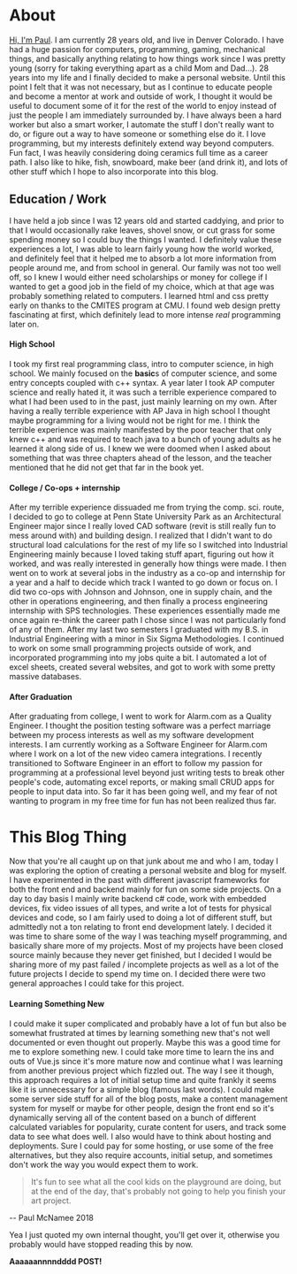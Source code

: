 # About

[Hi, I'm Paul](https://www.youtube.com/watch?v=_Fx6eCGsXMw). I am currently 28 years old, and live in Denver Colorado. I have had a huge passion for computers, programming, gaming, mechanical things, and basically anything relating to how things work since I was pretty young (sorry for taking everything apart as a child Mom and Dad...). 28 years into my life and I finally decided to make a personal website. Until this point I felt that it was not necessary, but as I continue to educate people and become a mentor at work and outside of work, I thought it would be useful to document some of it for the rest of the world to enjoy instead of just the people I am immediately surrounded by. I have always been a hard worker but also a smart worker, I automate the stuff I don't really want to do, or figure out a way to have someone or something else do it. I love programming, but my interests definitely extend way beyond computers. Fun fact, I was heavily considering doing ceramics full time as a career path. I also like to hike, fish, snowboard, make beer (and drink it), and lots of other stuff which I hope to also incorporate into this blog.

## Education / Work
I have held a job since I was 12 years old and started caddying, and prior to that I would occasionally rake leaves, shovel snow, or cut grass for some spending money so I could buy the things I wanted. I definitely value these experiences a lot, I was able to learn fairly young how the world worked, and definitely feel that it helped me to absorb a lot more information from people around me, and from school in general. Our family was not too well off, so I knew I would either need scholarships or money for college if I wanted to get a good job in the field of my choice, which at that age was probably something related to computers. I learned html and css pretty early on thanks to the CMITES program at CMU. I found web design pretty fascinating at first, which definitely lead to more intense *real* programming later on.

#### High School
I took my first real programming class, intro to computer science, in high school. We mainly focused on the **basic**s of computer science, and some entry concepts coupled with c++ syntax. A year later I took AP computer science and really hated it, it was such a terrible experience compared to what I had been used to in the past, just mainly learning on my own. After having a really terrible experience with AP Java in high school I thought maybe programming for a living would not be right for me. I think the terrible experience was mainly manifested by the poor teacher that only knew c++ and was required to teach java to a bunch of young adults as he learned it along side of us. I knew we were doomed when I asked about something that was three chapters ahead of the lesson, and the teacher mentioned that he did not get that far in the book yet.

#### College / Co-ops + internship
After my terrible experience dissuaded me from trying the comp. sci. route, I decided to go to college at Penn State University Park as an Architectural Engineer major since I really loved CAD software (revit is still really fun to mess around with) and building design. I realized that I didn't want to do structural load calculations for the rest of my life so I switched into Industrial Engineering mainly because I loved taking stuff apart, figuring out how it worked, and was really interested in generally how things were made. I then went on to work at several jobs in the industry as a co-op and internship for a year and a half to decide which track I wanted to go down or focus on. I did two co-ops with Johnson and Johnson, one in supply chain, and the other in operations engineering, and then finally a process engineering internship with SPS technologies. These experiences essentially made me once again re-think the career path I chose since I was not particularly fond of any of them. After my last two semesters I graduated with my B.S. in Industrial Engineering with a minor in Six Sigma Methodologies. I continued to work on some small programming projects outside of work, and incorporated programming into my jobs quite a bit. I automated a lot of excel sheets, created several websites, and got to work with some pretty massive databases.

#### After Graduation
After graduating from college, I went to work for Alarm.com as a Quality Engineer. I thought the position testing software was a perfect marriage between my process interests as well as my software development interests. I am currently working as a Software Engineer for Alarm.com where I work on a lot of the new video camera integrations. I recently transitioned to Software Engineer in an effort to follow my passion for programming at a professional level beyond just writing tests to break other people's code, automating excel reports, or making small CRUD apps for people to input data into. So far it has been going well, and my fear of not wanting to program in my free time for fun has not been realized thus far.


# This Blog Thing
Now that you're all caught up on that junk about me and who I am, today I was exploring the option of creating a personal website and blog for myself. I have experimented in the past with different javascript frameworks for both the front end and backend mainly for fun on some side projects. On a day to day basis I mainly write backend c# code, work with embedded devices, fix video issues of all types, and write a lot of tests for physical devices and code, so I am fairly used to doing a lot of different stuff, but admittedly not a ton relating to front end development lately. I decided it was time to share some of the way I was teaching myself programming, and basically share more of my projects. Most of my projects have been closed source mainly because they never get finished, but I decided I would be sharing more of my past failed / incomplete projects as well as a lot of the future projects I decide to spend my time on. I decided there were two general approaches I could take for this project.


#### Learning Something New
I could make it super complicated and probably have a lot of fun but also be somewhat frustrated at times by learning something new that's not well documented or even thought out properly. Maybe this was a good time for me to explore something new. I could take more time to learn the ins and outs of Vue.js since it's more mature now and continue what I was learning from another previous project which fizzled out. The way I see it though, this approach requires a lot of initial setup time and quite frankly it seems like it is unnecessary for a simple blog (famous last words). I could make some server side stuff for all of the blog posts, make a content management system for myself or maybe for other people, design the front end so it's dynamically serving all of the content based on a bunch of different calculated variables for popularity, curate content for users, and track some data to see what does well. I also would have to think about hosting and deployments. Sure I could pay for some hosting, or use some of the free alternatives, but they also require accounts, initial setup, and sometimes don't work the way you would expect them to work.

> It's fun to see what all the cool kids on the playground are
> doing, but at the end of the day, that's probably not going to help
> you finish your art project.

-- Paul McNamee 2018

Yea I just quoted my own internal thought, you'll get over it, otherwise you probably would have stopped reading this by now.


**Aaaaaannnndddd POST!**
